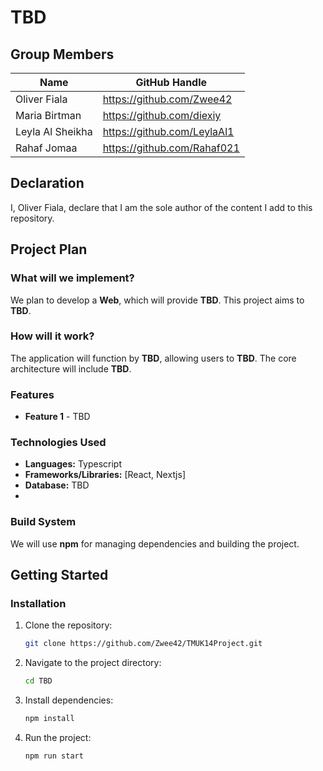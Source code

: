 # TBD

## Group Members
| Name            | GitHub Handle    |
|----------------|----------------|
| Oliver Fiala   | https://github.com/Zwee42  |
| Maria Birtman      | https://github.com/diexiy   |
| Leyla Al Sheikha     | https://github.com/LeylaAl1   |
| Rahaf Jomaa      | https://github.com/Rahaf021   |

## Declaration

I, Oliver Fiala, declare that I am the sole author of the content I add to this repository.


## Project Plan
### What will we implement?
We plan to develop a **Web**, which will provide **TBD**. This project aims to **TBD**.

### How will it work?
The application will function by **TBD**, allowing users to **TBD**. The core architecture will include **TBD**.

### Features
- **Feature 1** - TBD

### Technologies Used
- **Languages:** Typescript
- **Frameworks/Libraries:** [React, Nextjs]
- **Database:** TBD
- 
### Build System
We will use **npm** for managing dependencies and building the project. 

## Getting Started
### Installation
1. Clone the repository:
   ```sh
   git clone https://github.com/Zwee42/TMUK14Project.git
   ```
2. Navigate to the project directory:
   ```sh
   cd TBD
   ```
3. Install dependencies:
   ```sh
   npm install
   ```
4. Run the project:
   ```sh
   npm run start
   ```

